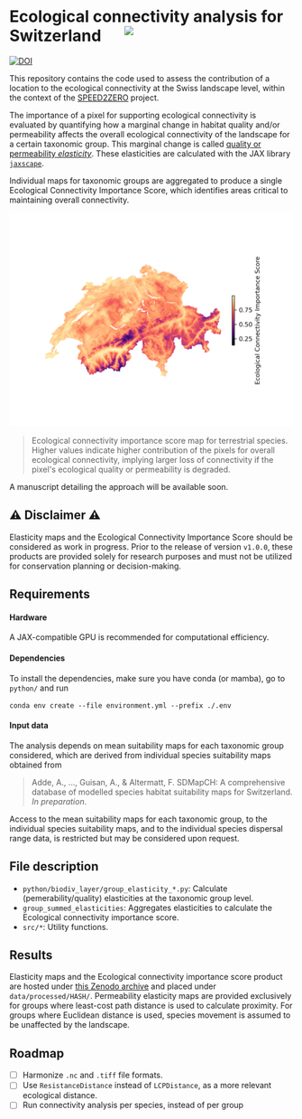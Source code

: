 
# Ecological connectivity analysis for Switzerland <img src="https://speed2zero.ethz.ch/wp-content/uploads/2023/02/SPEED2ZERO_Logo_trans.png" width="300" align="right">

[![DOI](https://zenodo.org/badge/DOI/10.5281/zenodo.14676988.svg)](https://doi.org/10.5281/zenodo.14676988)


This repository contains the code used to assess the contribution of a location to the ecological connectivity at the Swiss landscape level, within the context of the [SPEED2ZERO](https://speed2zero.ethz.ch/en/) project.

The importance of a pixel for supporting ecological connectivity is evaluated by quantifying how a marginal change in habitat quality and/or permeability affects the overall ecological connectivity of the landscape for a certain taxonomic group. This marginal change is called [quality or permeability *elasticity*](https://en.wikipedia.org/wiki/Elasticity_(economics)#Definition). These elasticities are calculated with the JAX library [`jaxscape`](https://github.com/vboussange/jaxscape).

Individual maps for taxonomic groups are aggregated to produce a single Ecological Connectivity Importance Score, which identifies areas critical to maintaining overall connectivity.

![](ecological_connectivity_importance_score_max_Aqu_Ter.png)
> Ecological connectivity importance score map for terrestrial species. Higher values indicate higher contribution of the pixels for overall ecological connectivity, implying larger loss of connectivity if the pixel's ecological quality or permeability is degraded.

A manuscript detailing the approach will be available soon.

## ⚠️ Disclaimer ⚠️

Elasticity maps and the Ecological Connectivity Importance Score should be considered as work in progress. Prior to the release of version `v1.0.0`, these products are provided solely for research purposes and must not be utilized for conservation planning or decision-making.

## Requirements

#### Hardware
A JAX-compatible GPU is recommended for computational efficiency.

#### Dependencies
To install the dependencies, make sure you have conda (or mamba), go to `python/` and run
```
conda env create --file environment.yml --prefix ./.env
```

#### Input data

The analysis depends on mean suitability maps for each taxonomic group considered, which are derived from individual species suitability maps obtained from

>  Adde, A., ..., Guisan, A., & Altermatt, F. SDMapCH: A comprehensive database of modelled species habitat suitability maps for Switzerland. *In preparation*.

Access to the mean suitability maps for each taxonomic group, to the individual species suitability maps, and to the individual species dispersal range data, is restricted but may be considered upon request.

## File description
- `python/biodiv_layer/group_elasticity_*.py`: Calculate (pemerability/quality) elasticities at the taxonomic group level. 
- `group_summed_elasticities`: Aggregates elasticities to calculate the Ecological connectivity importance score.
- `src/*`: Utility functions.

## Results
Elasticity maps and the Ecological connectivity importance score product are hosted under [this Zenodo archive](https://zenodo.org/records/14676988) and placed under `data/processed/HASH/`. Permeability elasticity maps are provided exclusively for groups where least-cost path distance is used to calculate proximity. For groups where Euclidean distance is used, species movement is assumed to be unaffected by the landscape.

## Roadmap
- [ ] Harmonize `.nc` and `.tiff` file formats.
- [ ] Use `ResistanceDistance` instead of `LCPDistance`, as a more relevant ecological distance.
- [ ] Run connectivity analysis per species, instead of per group
